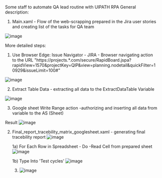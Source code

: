 Some staff to automate QA lead routine with UIPATH RPA
General description: 
1. Main.xaml - Flow of the web-scrapping prepared in the Jira user stories and creating list of the tasks for QA team

![image](https://github.com/user-attachments/assets/22365b29-f97d-407e-9925-d3bfc85a646e)

More detailed steps: 
1) Use Browser Edge: Issue Navigator - JIRA - Browser navigating action to the URL "https://projects.*.com/secure/RapidBoard.jspa?rapidView=1570&projectKey=QIP&view=planning.nodetail&quickFilter=10929&issueLimit=100#"

![image](https://github.com/user-attachments/assets/d3d7718f-1da8-4379-b0e3-abb76f8c311b)

2) Extract Table Data - extracting all data to the ExtractDataTable Variable

![image](https://github.com/user-attachments/assets/544b0017-0078-46ed-aa90-4ec56e43fff5)

3) Google sheet Write Range action -authorizing and inserting all data from variable to the AS (Sheet)

Result
![image](https://github.com/user-attachments/assets/9b29456c-0b8b-411c-b727-e71fb2d2e669)

2. Final_report_tracebility_matrix_googlesheet.xaml - generating final tracebility report
     ![image](https://github.com/user-attachments/assets/1a5da152-6e2a-401d-aac1-28d071f3701c)

   1a) For Each Row in Spreadsheet - Do -Read Cell from prepared sheet ![image](https://github.com/user-attachments/assets/36542200-4bdf-41f4-8d52-274c913b2df5)
   
   1b) Type Into 'Test cycles' ![image](https://github.com/user-attachments/assets/613bbf48-bc7a-4535-8577-f867f3315596)
   

   3) ![image](https://github.com/user-attachments/assets/dc16e1d4-7b36-473f-a6fb-1b34cd351a9a)


  
 
